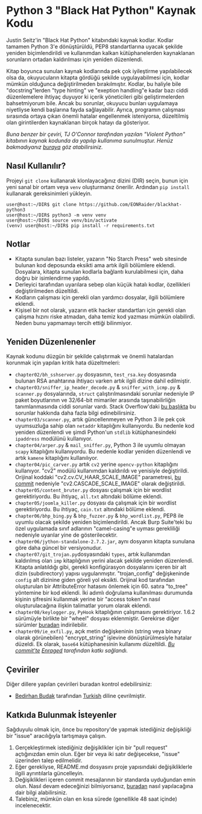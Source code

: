 # Python 3 "Black Hat Python" Kaynak Kodu

Justin Seitz'in "Black Hat Python" kitabındaki kaynak kodlar. Kodlar tamamen Python 3'e dönüştürüldü, PEP8 standartlarına uyacak şekilde yeniden biçimlendirildi ve kullanımdan kalkan kütüphanelerden kaynaklanan sorunların ortadan kaldırılması için yeniden düzenlendi.

Kitap boyunca sunulan kaynak kodlarında pek çok iyileştirme yapılabilecek olsa da, okuyucuların kitapta gördüğü şekilde uygulayabilmesi için, kodlar mümkün olduğunca değiştirilmeden bırakılmıştır. Kodlar, bu haliyle bile "docstring"lerden "type hinting" ve "exeption handling"e kadar bazı ciddi düzenlemelere ihtiyaç duyuyor ki içerik yöneticileri gibi geliştirmelerden bahsetmiyorum bile. Ancak bu sorunlar, okuyucu bunları uygulamaya niyetliyse kendi başlarına fayda sağlayabilir. Ayrıca, programın çalışması sırasında ortaya çıkan önemli hatalar engellenmek isteniyorsa, düzeltilmiş olan girintilerden kaynaklanan birçok hatayı da gösteriyor.
 
*Buna benzer bir çeviri, TJ O'Connor tarafından yazılan "Violent Python" kitabının kaynak kodunda da yapılıp kullanıma sunulmuştur. Henüz bakmadıyanız [buraya](https://github.com/EONRaider/violent-python3) göz atabilirsiniz.*

## Nasıl Kullanılır?
Projeyi `git clone` kullanarak klonlayacağınız dizini (DIR) seçin, bunun için yeni sanal bir ortam veya `venv` oluşturmanız önerilir. Ardından `pip install` kullanarak gereksinimleri yükleyin.

```
user@host:~/DIR$ git clone https://github.com/EONRaider/blackhat-python3
user@host:~/DIR$ python3 -m venv venv
user@host:~/DIR$ source venv/bin/activate
(venv) user@host:~/DIR$ pip install -r requirements.txt
```

## Notlar
- Kitapta sunulan bazı listeler, yazarın "No Starch Press" web sitesinde bulunan kod deposunda eksikti ama artık ilgili bölümlere eklendi. Dosyalara, kitapta sunulan kodlarla bağlantı kurulabilmesi için, daha doğru bir isimlendirme yapıldı.
- Derleyici tarafından uyarılara sebep olan küçük hatalı kodlar, özellikleri değiştirilmeden düzeltildi.
- Kodların çalışması için gerekli olan yardımcı dosyalar, ilgili bölümlere eklendi.
- Kişisel bir not olarak, yazarın etik hacker standartları için gerekli olan çalışma hızını riske atmadan, daha temiz kod yazması mümkün olabilirdi. Neden bunu yapmamayı tercih ettiği bilinmiyor.

## Yeniden Düzenlenenler
Kaynak kodunu düzgün bir şekilde çalıştırmak ve önemli hatalardan korunmak için yapılan kritik hata düzeltmeleri:
- `chapter02/bh_sshserver.py` dosyasının, `test_rsa.key` dosyasında bulunan RSA anahtarına ihtiyacı varken artık ilgili dizine dahil edilmiştir.
- `chapter03/sniffer_ip_header_decode.py` & `sniffer_with_icmp.py` & `scanner.py` dosyalarında, `struct` çalıştırılmasındaki sorunlar nedeniyle IP paket boyutlarının ve 32/64-bit mimariler arasında taşınabilirliğin tanımlanmasında ciddi sorunlar vardı. Stack Overflow'daki [bu başlıkta](https://stackoverflow.com/questions/29306747/python-sniffing-from-black-hat-python-book#29307402) bu sorunlar hakkında daha fazla bilgi edinebilirsiniz.
- `chapter03/scanner.py`, artık güncellenmeyen ve Python 3 ile pek çok uyumsuzluğa sahip olan `netaddr` kitaplığını kullanıyordu. Bu nedenle kod yeniden düzenlendi ve şimdi Python'un `stdlib` kütüphanesindeki `ipaddress` modülünü kullanıyor.
- `chapter04/arper.py` & `mail_sniffer.py`, Python 3 ile uyumlu olmayan `scapy` kitaplığını kullanıyordu. Bu nedenle kodlar yeniden düzenlendi ve artık `kamene` kitaplığını kullanılıyor.
- `chapter04/pic_carver.py` artık `cv2` yerine `opencv-python` kitaplığını kullanıyor. "cv2" modülü kullanımdan kaldırıldı ve yenisiyle değiştirildi. Orijinal koddaki "cv2.cv.CV_HAAR_SCALE_IMAGE" parametresi, [bu commit](https://github.com/ragulin/face-recognition-server/commit/7b9773be352cbcd8a3aff50c7371f8aaf737bc5c) nedeniyle "cv2.CASCADE_SCALE_IMAGE" olarak değiştirildi.
- `chapter05/content_bruter.py` dosyası çalışmak için bir wordlist gerektiriyordu. Bu ihtiyaç, `all.txt` altındaki bölüme eklendi.
- `chapter05/joomla_killer.py` dosyası da çalışmak için bir wordlist gerektiriyordu. Bu ihtiyaç, `cain.txt` altındaki bölüme eklendi.
- `chapter06/bhp_bing.py` & `bhp_fuzzer.py` & `bhp_wordlist.py`, PEP8 ile uyumlu olacak şekilde yeniden biçimlendirildi. Ancak Burp Suite'teki bu özel uygulamada sınıf adlarının "camel-casing"e uyması gerekliliği nedeniyle uyarılar yine de gösterilecektir.
- `chapter06/jython-standalone-2.7.2.jar`, aynı dosyanın kitapta sunulana göre daha güncel bir versiyonudur.
- `chapter07/git_trojan.py`dosyasındaki `types`, artık kullanımdan kaldırılmış olan `imp` kitaplığının yerini alacak şekilde yeniden düzenlendi. Kitapta anlatıldığı gibi, gerekli konfigürasyon dosyalarını içeren bir alt dizin (subdirectory) yapısı uygulanmıştır. "trojan_config" değişkeninde `config` alt dizinine giden göreli yol eksikti. Orijinal kod tarafından oluşturulan bir AttributeError hatasını önlemek için 60. satıra "to_tree" yöntemine bir kod eklendi. İki adımlı doğrulama kullanılması durumunda kişinin şifresini kullanmak yerine bir "access token"ın nasıl oluşturulacağına ilişkin talimatlar yorum olarak eklendi.
- `chapter08/keylogger.py`, `PyHook` kitaplığının çalışmasını gerektiriyor. 1.6.2 sürümüyle birlikte bir "wheel" dosyası eklenmiştir. Gerekirse diğer sürümler [buradan](https://www.lfd.uci.edu/~gohlke/pythonlibs/#pyhook) indirilebilir.
- `chapter09/ie_exfil.py`, açık metin değişkeninin (string veya binary olarak görünebilen) "encrypt_string" işlevine dönüştürülmesiyle hatalar düzeldi. Ek olarak, `base64` kütüphanesinin kullanımı düzeltildi. *[Bu commit'te](https://github.com/EONRaider/blackhat-python3/pull/2/commits/fcab6afc19fc4ea01b8c5c475e7b8c5e4b158df6) [Enraged](https://github.com/Enraged) tarafından katkı sağlandı.*

## Çeviriler
Diğer dillere yapılan çevirileri buradan kontrol edebilirsiniz:
- [Bedirhan Budak](https://github.com/bedirhanbudak) tarafından [Turkish](https://github.com/EONRaider/blackhat-python3/tree/turkish-language) diline çevrilmiştir.

## Katkıda Bulunmak İsteyenler
Sağduyulu olmak için, önce bu repository'de yapmak istediğiniz değişikliği bir "issue" aracılığıyla tartışmaya çalışın.

1. Gerçekleştirmek istediğiniz değişiklikler için bir "pull request" açtığınızdan emin olun. Eğer bir veya iki satır değişecekse, "issue" üzerinden talep edilmelidir.
2. Eğer gerekliyse, README.md dosyasını proje yapısındaki değişikliklerle ilgili ayrıntılarla güncelleyin.
3. Değişiklikleri içeren commit mesajlarının bir standarda uyduğundan emin olun. Nasıl devam edeceğinizi bilmiyorsanız, [buradan](https://chris.beams.io/posts/git-commit/) nasıl yapılacağına dair bilgi alabilirsiniz.
4. Talebiniz, mümkün olan en kısa sürede (genellikle 48 saat içinde) incelenecektir.
